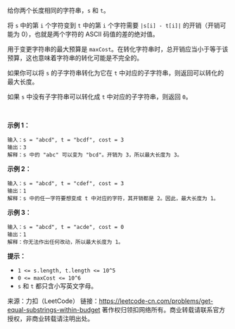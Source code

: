 给你两个长度相同的字符串，```s``` 和 ```t```。

将 ```s``` 中的第 ```i``` 个字符变到 ```t``` 中的第 ```i``` 个字符需要 ```|s[i] - t[i]|``` 的开销（开销可能为 0），也就是两个字符的 ASCII 码值的差的绝对值。

用于变更字符串的最大预算是 ```maxCost```。在转化字符串时，总开销应当小于等于该预算，这也意味着字符串的转化可能是不完全的。

如果你可以将 ```s``` 的子字符串转化为它在 ```t``` 中对应的子字符串，则返回可以转化的最大长度。

如果 ```s``` 中没有子字符串可以转化成 ```t``` 中对应的子字符串，则返回 ```0```。

 

**示例 1：**
```
输入：s = "abcd", t = "bcdf", cost = 3
输出：3
解释：s 中的 "abc" 可以变为 "bcd"。开销为 3，所以最大长度为 3。
```
**示例 2：**
```
输入：s = "abcd", t = "cdef", cost = 3
输出：1
解释：s 中的任一字符要想变成 t 中对应的字符，其开销都是 2。因此，最大长度为 1。
```
**示例 3：**
```
输入：s = "abcd", t = "acde", cost = 0
输出：1
解释：你无法作出任何改动，所以最大长度为 1。
```

**提示：**

* ```1 <= s.length, t.length <= 10^5```
* ```0 <= maxCost <= 10^6```
* ```s``` 和 ```t``` 都只含小写英文字母。

来源：力扣（LeetCode）
链接：https://leetcode-cn.com/problems/get-equal-substrings-within-budget
著作权归领扣网络所有。商业转载请联系官方授权，非商业转载请注明出处。
